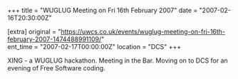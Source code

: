 +++
title = "WUGLUG Meeting on Fri 16th February 2007"
date = "2007-02-16T20:30:00Z"

[extra]
original = "https://uwcs.co.uk/events/wuglug-meeting-on-fri-16th-february-2007-1474488991109/"    
ent_time = "2007-02-17T00:00:00Z"
location = "DCS"
+++

XING - a WUGLUG hackathon. Meeting in the Bar. Moving on to DCS for an evening of Free Software coding.

